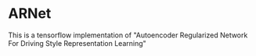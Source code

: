 # ARNet
This is a tensorflow implementation of "Autoencoder Regularized Network For Driving Style Representation Learning"
